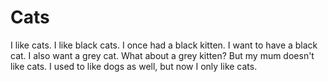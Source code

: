 Cats
====
I like cats. 
I like black cats.
I once had a black kitten.
I want to have a black cat.
I also want a grey cat.
What about a grey kitten?
But my mum doesn't like cats. 
I used to like dogs as well, but now I only like cats.
